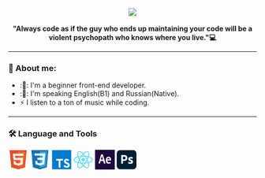 <div align="center" >
	<img src="https://i.supa.codes/4GcUJ" width="100">
	<p>
		<b>"Always code as if the guy who ends up maintaining your code will be a violent psychopath who knows where you live."💻</b>
	</p>
</div>

---

### :speech_balloon: About me:

- :🎃: I'm a beginner front-end developer.
- :🎇: I'm speaking English(B1) and Russian(Native).
- :zap: I listen to a ton of music while coding.

---

### :hammer_and_wrench: Language and Tools

<div>
	<img src="https://github.com/devicons/devicon/blob/master/icons/html5/html5-original.svg" **alt="HTML" width="40" height="40"/>
	<img src="https://github.com/devicons/devicon/blob/master/icons/css3/css3-original.svg" **alt="CSS" width="40" height="40"/>
    <img src="https://github.com/devicons/devicon/blob/master/icons/typescript/typescript-plain.svg" **alt="CSS" width="40" height="40"/>
    <img src="https://github.com/devicons/devicon/blob/master/icons/react/react-original.svg" **alt="Figma" width="40" height="40"/>
	<img src="https://github.com/devicons/devicon/blob/master/icons/aftereffects/aftereffects-plain.svg" **alt="Illustrator" width="40" height="40"/>
	<img src="https://github.com/devicons/devicon/blob/master/icons/photoshop/photoshop-plain.svg" **alt="Photoshop" width="40" height="40"/>
</div>
